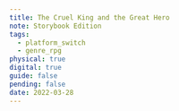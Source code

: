 ```yaml
---
title: The Cruel King and the Great Hero
note: Storybook Edition
tags:
  - platform_switch
  - genre_rpg
physical: true
digital: true
guide: false
pending: false
date: 2022-03-28
---
```

